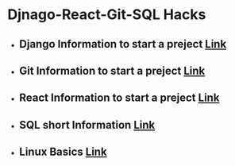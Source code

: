 # Djnago-React-Git-SQL Hacks

* ## Django Information to start a preject [ Link ](Django%20Hacks.md)
* ## Git Information to start a preject [ Link ](Git%20Hacks.md)
* ## React Information to start a preject [ Link ](React%20Hacks.md)
* ## SQL short Information [ Link ](SQL%20Hacks.md)
* ## Linux Basics [ Link ](Linux%20Basics.md)

